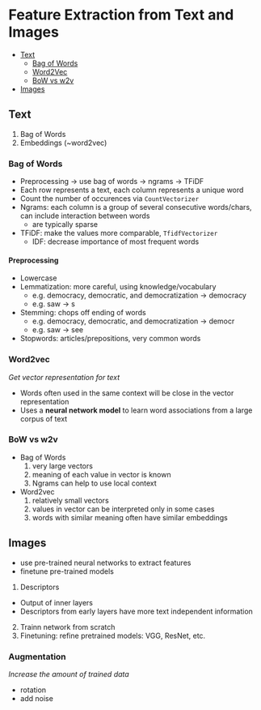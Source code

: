 # Feature Extraction from Text and Images
- [Text](#text)
  - [Bag of Words](#bag-of-words)
  - [Word2Vec](#word2vec)
  - [BoW vs w2v](#bow-vs-w2v)
- [Images](#images)
## Text
1. Bag of Words
2. Embeddings (~word2vec)

### Bag of Words
- Preprocessing -> use bag of words -> ngrams -> TFiDF
- Each row represents a text, each column represents a unique word
- Count the number of occurences via `CountVectorizer`
- Ngrams: each column is a group of several consecutive words/chars, can include interaction between words
  - are typically sparse
- TFiDF: make the values more comparable, `TfidfVectorizer`
  - IDF: decrease importance of most frequent words

#### Preprocessing
- Lowercase
- Lemmatization: more careful, using knowledge/vocabulary
  - e.g. democracy, democratic, and democratization -> democracy
  - e.g. saw -> s
- Stemming: chops off ending of words
  - e.g. democracy, democratic, and democratization -> democr
  - e.g. saw -> see
- Stopwords: articles/prepositions, very common words

### Word2vec
_Get vector representation for text_
- Words often used in the same context will be close in the vector representation
- Uses a **neural network model** to learn word associations from a large corpus of text

### BoW vs w2v
- Bag of Words
  1. very large vectors
  2. meaning of each value in vector is known
  3. Ngrams can help to use local context
- Word2vec
  1. relatively small vectors
  2. values in vector can be interpreted only in some cases
  3. words with  similar meaning often have similar embeddings

## Images
- use pre-trained neural networks to extract features
- finetune pre-trained models

1. Descriptors
  - Output of inner layers
  - Descriptors from early layers have more text independent information
2. Trainn network from scratch
3. Finetuning: refine pretrained models: VGG, ResNet, etc.


### Augmentation
_Increase the amount of trained data_
- rotation
- add noise
